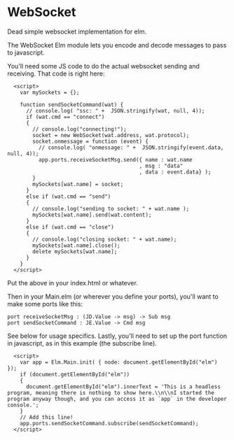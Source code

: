 # WebSocket

Dead simple websocket implementation for elm.


The WebSocket Elm module lets you encode and decode messages to pass to javascript.

You'll need some JS code to do the actual websocket sending and receiving. That code
is right here:

      <script>
        var mySockets = {};

        function sendSocketCommand(wat) {
          // console.log( "ssc: " +  JSON.stringify(wat, null, 4));
          if (wat.cmd == "connect")
          {
            // console.log("connecting!");
            socket = new WebSocket(wat.address, wat.protocol);
            socket.onmessage = function (event) {
              // console.log( "onmessage: " +  JSON.stringify(event.data, null, 4));
              app.ports.receiveSocketMsg.send({ name : wat.name
                                              , msg : "data"
                                              , data : event.data} );
            }
            mySockets[wat.name] = socket;
          }
          else if (wat.cmd == "send")
          {
            // console.log("sending to socket: " + wat.name );
            mySockets[wat.name].send(wat.content);
          }
          else if (wat.cmd == "close")
          {
            // console.log("closing socket: " + wat.name);
            mySockets[wat.name].close();
            delete mySockets[wat.name];
          }
        }
      </script>

Put the above in your index.html or whatever.

Then in your Main.elm (or wherever you define your ports), you'll want to make 
some ports like this:

    port receiveSocketMsg : (JD.Value -> msg) -> Sub msg
    port sendSocketCommand : JE.Value -> Cmd msg

See below for usage specifics. Lastly, you'll need to set up the port function in
javascript, as in this example (the subscribe line).

      <script>
        var app = Elm.Main.init( { node: document.getElementById("elm") });
        if (document.getElementById("elm"))
        {
          document.getElementById("elm").innerText = 'This is a headless program, meaning there is nothing to show here.\\n\\nI started the program anyway though, and you can access it as `app` in the developer console.';
        }
        // Add this line!
        app.ports.sendSocketCommand.subscribe(sendSocketCommand);
      </script>


